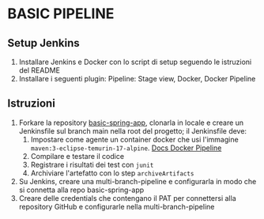 # BASIC PIPELINE

## Setup Jenkins

1. Installare Jenkins e Docker con lo script di setup seguendo le istruzioni del README
2. Installare i seguenti plugin: Pipeline: Stage view, Docker, Docker Pipeline

## Istruzioni

1. Forkare la repository [basic-spring-app](https://github.com/alleCresti/basic-spring-app/tree/main), clonarla in locale e creare un Jenkinsfile sul branch main nella root del progetto; il Jenkinsfile deve:
   1. Impostare come agente un container docker che usi l'immagine `maven:3-eclipse-temurin-17-alpine`. [Docs Docker Pipeline](https://www.jenkins.io/doc/book/pipeline/docker/#execution-environment)
   2. Compilare e testare il codice
   3. Registrare i risultati dei test con `junit`
   4. Archiviare l'artefatto con lo step `archiveArtifacts`
2. Su Jenkins, creare una multi-branch-pipeline e configurarla in modo che si connetta alla repo basic-spring-app
3. Creare delle credentials che contengano il PAT per connettersi alla repository GitHub e configurarle nella multi-branch-pipeline
